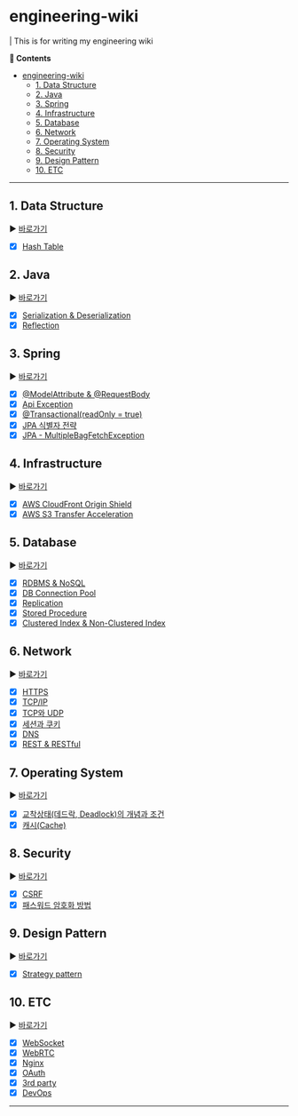 # engineering-wiki

| This is for writing my engineering wiki

**:book: Contents**
- [engineering-wiki](#engineering-wiki)
  - [1. Data Structure](#1-data-structure)
  - [2. Java](#2-java)
  - [3. Spring](#3-spring)
  - [4. Infrastructure](#4-infrastructure)
  - [5. Database](#5-database)
  - [6. Network](#6-network)
  - [7. Operating System](#7-operating-system)
  - [8. Security](#8-security)
  - [9. Design Pattern](#9-design-pattern)
  - [10. ETC](#10-etc)
---

## 1. Data Structure
:arrow_forward: [바로가기](/datastructure)
* [X] [Hash Table](/datastructure/01.md)

## 2. Java
:arrow_forward: [바로가기](/java)
* [X] [Serialization & Deserialization](/java/01.md)
* [X] [Reflection](/java/02.md)

## 3. Spring
:arrow_forward: [바로가기](/spring)
* [X] [@ModelAttribute & @RequestBody](/spring/01.md)
* [X] [Api Exception](/spring/02.md)
* [X] [@Transactional(readOnly = true)](/spring/03.md)
* [X] [JPA 식별자 전략](/spring/04.md)
* [X] [JPA - MultipleBagFetchException](/spring/05.md)

## 4. Infrastructure
:arrow_forward: [바로가기](/infrastructure)
* [X] [AWS CloudFront Origin Shield](/infrastructure/01.md)
* [X] [AWS S3 Transfer Acceleration](/infrastructure/02.md)

## 5. Database
:arrow_forward: [바로가기](/database)
* [X] [RDBMS & NoSQL](/database/01.md)
* [X] [DB Connection Pool](/database/02.md)
* [X] [Replication](/database/03.md)
* [X] [Stored Procedure](/database/04.md)
* [X] [Clustered Index & Non-Clustered Index](/database/05.md)

## 6. Network
:arrow_forward: [바로가기](/network)
* [X] [HTTPS](/network/01.md)
* [X] [TCP/IP](/network/02.md)
* [X] [TCP와 UDP](/network/03.md)
* [X] [세션과 쿠키](/network/04.md)
* [X] [DNS](/network/05.md)
* [X] [REST & RESTful](/network/06.md)

## 7. Operating System
:arrow_forward: [바로가기](/network)
* [X] [교착상태(데드락, Deadlock)의 개념과 조건](/os/01.md)
* [X] [캐시(Cache)](/os/02.md)

## 8. Security
:arrow_forward: [바로가기](/network)
* [X] [CSRF](/security/01.md)
* [X] [패스워드 암호화 방법](/security/02.md)

## 9. Design Pattern
:arrow_forward: [바로가기](/designpattern)
* [X] [Strategy pattern](/designpattern/01.md)

## 10. ETC
:arrow_forward: [바로가기](/etc)
* [X] [WebSocket](/etc/01.md)
* [X] [WebRTC](/etc/02.md)
* [X] [Nginx](/etc/03.md)
* [X] [OAuth](/etc/04.md)
* [X] [3rd party](/etc/05.md)
* [X] [DevOps](/etc/06.md)

---
